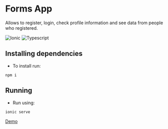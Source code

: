 
# Forms App
Allows to register, login, check profile information and see data from people who registered.

![Ionic](https://img.shields.io/badge/Ionic-%233880FF.svg?style=for-the-badge&logo=Ionic&logoColor=white)
![Typescript](https://img.shields.io/badge/TypeScript-007ACC?style=for-the-badge&logo=typescript&logoColor=white)

## Installing dependencies
- To install run:
```pwsh
npm i
```

## Running
- Run using:
```pwsh
ionic serve
```

[Demo](https://forms-app-psi.vercel.app/)
